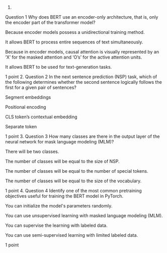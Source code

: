1.
Question 1
Why does BERT use an encoder-only architecture, that is, only the encoder part of the transformer model?


Because encoder models possess a unidirectional training method.



It allows BERT to process entire sequences of text simultaneously.



Because in encoder models, causal attention is visually represented by an ‘X’ for the masked attention and ‘O’s’ for the active attention units.



It allows BERT to be used for text-generation tasks.


1 point
2.
Question 2
In the next sentence prediction (NSP) task, which of the following determines whether the second sentence logically follows the first for a given pair of sentences?


Segment embeddings 



Positional encoding



CLS token’s contextual embedding



Separate token


1 point
3.
Question 3
How many classes are there in the output layer of the neural network for mask language modeling (MLM)?


There will be two classes.



The number of classes will be equal to the size of NSP.



The number of classes will be equal to the number of special tokens.



The number of classes will be equal to the size of the vocabulary.


1 point
4.
Question 4
Identify one of the most common pretraining objectives useful for training the BERT model in PyTorch.


You can initialize the model's parameters randomly.



You can use unsupervised learning with masked language modeling (MLM).



You can supervise the learning with labeled data.



You can use semi-supervised learning with limited labeled data.


1 point
